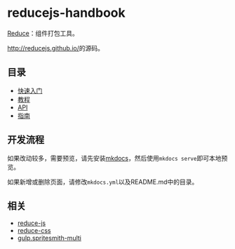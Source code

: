 # reducejs-handbook
[Reduce][reduce-web-component]：组件打包工具。

<http://reducejs.github.io/>的源码。

## 目录
- [快速入门](docs/quick-start)
- [教程](docs/tutorials)
- [API](docs/api)
- [指南](docs/guides)

## 开发流程
如果改动较多，需要预览，请先安装[mkdocs]，然后使用`mkdocs serve`即可本地预览。

如果新增或删除页面，请修改`mkdocs.yml`以及README.md中的目录。

## 相关
- [reduce-js]
- [reduce-css]
- [gulp.spritesmith-multi]

[gulp.spritesmith-multi]: https://github.com/reducejs/gulp.spritesmith-multi
[reduce-css]: https://github.com/reducejs/reduce-css
[reduce-js]: https://github.com/reducejs/reduce-js
[reduce-web-component]: https://github.com/reducejs/reduce-web-component
[mkdocs]: http://www.mkdocs.org/
